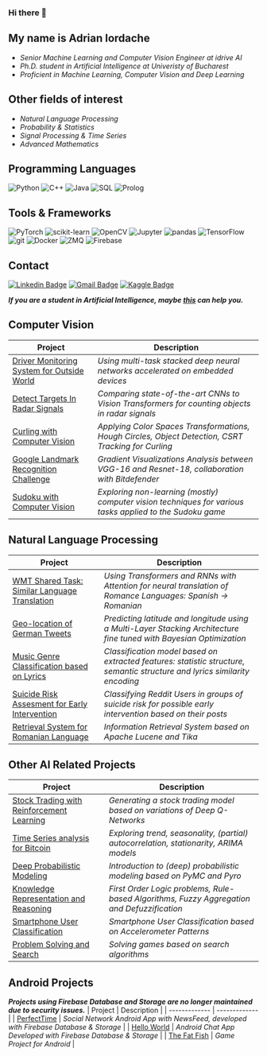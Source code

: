 ### Hi there 👋

## My name is Adrian Iordache 

 - *Senior Machine Learning and Computer Vision Engineer at idrive AI*
 - *Ph.D. student in Artificial Intelligence at Univeristy of Bucharest*
 - *Proficient in Machine Learning, Computer Vision and Deep Learning*

## Other fields of interest
 - *Natural Language Processing*
 - *Probability & Statistics*
 - *Signal Processing & Time Series*
 - *Advanced Mathematics*


## Programming Languages
![Python](https://img.shields.io/badge/-Python-white?style=flat-square&logo=Python)
![C++](https://img.shields.io/badge/-C/C++-00599C?style=flat-square&logo=c)
![Java](https://img.shields.io/badge/-Java-orange?style=flat-square&logo=java)
![SQL](https://img.shields.io/badge/-SQL-black?style=flat-square&logo=sql&logoColor=white)
![Prolog](https://img.shields.io/badge/-Prolog-purple?style=flat-square&logo=prolog&logoColor=white)

## Tools & Frameworks
![PyTorch](https://img.shields.io/badge/-PyTorch-white?style=flat-square&logo=Pytorch)
![scikit-learn](https://img.shields.io/badge/-sklearn-black?style=flat-square&logo=scikit-learn)
![OpenCV](https://img.shields.io/badge/-OpenCV-blue?style=flat-square&logo=opencv&logoColor=green)
![Jupyter](https://img.shields.io/badge/-Jupyter-white?style=flat-square&logo=jupyter)
![pandas](https://img.shields.io/badge/-pandas-navy?style=flat-square&logo=pandas)
![TensorFlow](https://img.shields.io/badge/-TensorFlow-white?style=flat-square&logo=tensorflow)
![git](https://img.shields.io/badge/-Git-black?style=flat-square&logo=git)
![Docker](https://img.shields.io/badge/-Docker-blue?style=flat-square&logo=docker&logoColor=white)
![ZMQ](https://img.shields.io/badge/-ZeroMQ-red?style=flat-square&logo=zeromq)
![Firebase](https://img.shields.io/badge/-Firebase-blue?style=flat-square&logo=firebase)


<!-- 
![MQTT](https://img.shields.io/badge/-MQTT-purple?style=flat-square&logo=mqtt)
![DynamoDB](https://img.shields.io/badge/-DynamoDB-orange?style=flat-square&logo=amazon-aws)
![Android Studio](https://img.shields.io/badge/-AndroidStudio-blue?style=flat-square&logo=android)
![Grafana](https://img.shields.io/badge/-Grafana-black?style=flat-square&logo=Grafana)
![Firebase](https://img.shields.io/badge/-Firebase-blue?style=flat-square&logo=firebase)
![Flask](https://img.shields.io/badge/-Flask-black?style=flat-square&logo=Flask) 
-->


## Contact
[![Linkedin Badge](https://img.shields.io/badge/-AdrianIordache-blue?style=flat-square&logo=Linkedin&logoColor=white&link=https://www.linkedin.com/in/adrian-razvan-iordache/)](https://www.linkedin.com/in/adrian-razvan-iordache/)
[![Gmail Badge](https://img.shields.io/badge/-adrian.razvan.iordache@gmail.com-d14836?style=flat-square&logo=Gmail&logoColor=white&link=mailto:adrian.razvan.iordache@gmail.com)](mailto:adrian.razvan.iordache@gmail.com)
[![Kaggle Badge](https://img.shields.io/badge/-AdrianIordache-blue?style=flat-square&logo=Kaggle&logoColor=white&link=https://www.kaggle.com/adrianiordache/)](https://www.kaggle.com/adrianiordache/)

***If you are a student in Artificial Intelligence, maybe [this](https://github.com/AdrianIordache/AI-Masters-Projects) can help you.***

## Computer Vision
| Project  | Description |
| ------------- | ------------- |
| [Driver Monitoring System for Outside World](https://github.com/AdrianIordache/Dissertation-Thesis)  | *Using multi-task stacked deep neural networks accelerated on embedded devices*  |
| [Detect Targets In Radar Signals](https://github.com/AdrianIordache/Detect-Targets-In-Radar-Signals)  | *Comparing state-of-the-art CNNs to Vision Transformers for counting objects in radar signals*   |
| [Curling with Computer Vision](https://github.com/AdrianIordache/Curling-with-Computer-Vision)  | *Applying Color Spaces Transformations, Hough Circles, Object Detection, CSRT Tracking for Curling* |
| [Google Landmark Recognition Challenge](https://github.com/AdrianIordache/DeepLearning-In-Pytorch)  | *Gradient Visualizations Analysis between VGG-16 and Resnet-18, collaboration with Bitdefender* |
| [Sudoku with Computer Vision](https://github.com/AdrianIordache/Sudoku-with-Computer-Vision)  | *Exploring non-learning (mostly) computer vision techniques for various tasks applied to the Sudoku game* |

## Natural Language Processing
| Project  | Description |
| ------------- | ------------- |
| [WMT Shared Task: Similar Language Translation](https://github.com/AdrianIordache/WMT-Shared-Task-Similar-Language-Translation)  | *Using Transformers and  RNNs with Attention for neural translation of Romance Languages: Spanish → Romanian*  |
| [Geo-location of German Tweets](https://github.com/AdrianIordache/Geo-locationOfGermanTweets)  | *Predicting latitude and longitude using a Multi-Layer Stacking Architecture fine tuned with Bayesian Optimization*   |
| [Music Genre Classification based on Lyrics](https://github.com/AdrianIordache/Music-Genre-Classification-based-on-Lyrics)  | *Classification model based on extracted features: statistic structure, semantic structure and lyrics similarity encoding* |
| [Suicide Risk Assesment for Early Intervention](https://github.com/AdrianIordache/Suicide-Risk-Assesment-for-Early-Intervention)  | *Classifying Reddit Users in groups of suicide risk for possible early intervention based on their posts* |
| [Retrieval System for Romanian Language](https://github.com/AdrianIordache/Retrieval-System-Romanian-Language)  | *Information Retrieval System based on Apache Lucene and Tika* |

## Other AI Related Projects
| Project  | Description |
| ------------- | ------------- |
| [Stock Trading with Reinforcement Learning](https://github.com/AdrianIordache/Reinforcement-Learning-in-Finance)  | *Generating a stock trading model based on variations of Deep Q-Networks*  |
| [Time Series analysis for Bitcoin](https://github.com/AdrianIordache/Statistics-for-Data-Science)  | *Exploring trend, seasonality, (partial) autocorrelation, stationarity, ARIMA models*   |
| [Deep Probabilistic Modeling](https://github.com/AdrianIordache/Probabilistic-Programming)  | *Introduction to (deep) probabilistic modeling based on PyMC and Pyro* |
| [Knowledge Representation and Reasoning](https://github.com/AdrianIordache/Knowledge-Representation-and-Reasoning)  | *First Order Logic problems, Rule-based Algorithms, Fuzzy Aggregation and Defuzzification* |
| [Smartphone User Classification](https://github.com/AdrianIordache/SmartphoneUserClassification)  | *Smartphone User Classification based on Accelerometer Patterns* |
| [Problem Solving and Search](https://github.com/AdrianIordache/Problem-Solving-and-Search)  | *Solving games based on search algorithms* |

## Android Projects
***Projects using Firebase Database and Storage are no longer maintained due to security issues.***
| Project  | Description |
| ------------- | ------------- |
| [PerfectTime](https://github.com/AdrianIordache/PerfectTime)  | *Social Network Android App with NewsFeed, developed with Firebase Database & Storage*  |
| [Hello World](https://github.com/AdrianIordache/HelloWorld)  | *Android Chat App Developed with Firebase Database & Storage* |
| [The Fat Fish](https://github.com/AdrianIordache/TheFatFish)  | *Game Project for Android*   |


<!-- <p align="center">
  <img height="50%" width="auto" src ="https://github-readme-stats.vercel.app/api?username=AdrianIordache&show_icons=true&count_private=true&theme=darcula&hide_border=true&hide=issues,contribs&bg_color=00000000">
  <img height="50%" width="auto" src ="https://github-readme-stats.vercel.app/api/top-langs/?username=AdrianIordache&layout=compact&hide_border=true&theme=darcula&bg_color=00000000&langs_count=6&hide=jupyter%20notebook,tex,css,php&exclude_repo=Pacman-AI">
  <img src ="https://github-readme-streak-stats.herokuapp.com?user=AdrianIordache&theme=darcula&hide_border=true&background=FFFFFF00">
  <br>
  <br>
</p> -->

<!--
**AdrianIordache/AdrianIordache** is a ✨ _special_ ✨ repository because its `README.md` (this file) appears on your GitHub profile.

Here are some ideas to get you started:

- 🔭 I’m currently working on ...
- 🌱 I’m currently learning ...
- 👯 I’m looking to collaborate on ...
- 🤔 I’m looking for help with ...
- 💬 Ask me about ...
- 📫 How to reach me: ...
- 😄 Pronouns: ...
- ⚡ Fun fact: ...
-->
